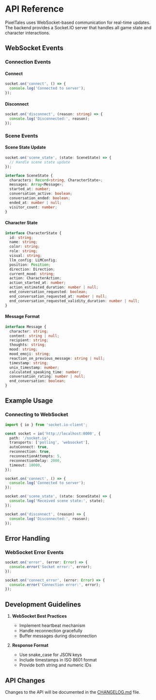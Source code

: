 # API Reference

PixelTales uses WebSocket-based communication for real-time updates. The backend provides a Socket.IO server that handles all game state and character interactions.

## WebSocket Events

### Connection Events

#### Connect

```typescript
socket.on('connect', () => {
  console.log('Connected to server');
});
```

#### Disconnect

```typescript
socket.on('disconnect', (reason: string) => {
  console.log('Disconnected:', reason);
});
```

### Scene Events

#### Scene State Update

```typescript
socket.on('scene_state', (state: SceneState) => {
  // Handle scene state update
});

interface SceneState {
  characters: Record<string, CharacterState>;
  messages: Array<Message>;
  started_at: number;
  conversation_active: boolean;
  conversation_ended: boolean;
  ended_at: number | null;
  visitor_count: number;
}
```

#### Character State

```typescript
interface CharacterState {
  id: string;
  name: string;
  color: string;
  role: string;
  visual: string;
  llm_config: LLMConfig;
  position: Position;
  direction: Direction;
  current_mood: string;
  action: CharacterAction;
  action_started_at: number;
  action_estimated_duration: number | null;
  end_conversation_requested: boolean;
  end_conversation_requested_at: number | null;
  end_conversation_requested_validity_duration: number | null;
}
```

#### Message Format

```typescript
interface Message {
  character: string;
  content: string | null;
  recipient: string;
  thoughts: string;
  mood: string;
  mood_emoji: string;
  reaction_on_previous_message: string | null;
  timestamp: string;
  unix_timestamp: number;
  calculated_speaking_time: number;
  conversation_rating: number | null;
  end_conversation: boolean;
}
```

## Example Usage

### Connecting to WebSocket

```typescript
import { io } from 'socket.io-client';

const socket = io('http://localhost:8000', {
  path: '/socket.io',
  transports: ['polling', 'websocket'],
  autoConnect: true,
  reconnection: true,
  reconnectionAttempts: 5,
  reconnectionDelay: 2000,
  timeout: 10000,
});

socket.on('connect', () => {
  console.log('Connected to server');
});

socket.on('scene_state', (state: SceneState) => {
  console.log('Received scene state:', state);
});

socket.on('disconnect', (reason) => {
  console.log('Disconnected:', reason);
});
```

## Error Handling

### WebSocket Error Events

```typescript
socket.on('error', (error: Error) => {
  console.error('Socket error:', error);
});

socket.on('connect_error', (error: Error) => {
  console.error('Connection error:', error);
});
```

## Development Guidelines

1. **WebSocket Best Practices**
   - Implement heartbeat mechanism
   - Handle reconnection gracefully
   - Buffer messages during disconnection

2. **Response Format**
   - Use snake_case for JSON keys
   - Include timestamps in ISO 8601 format
   - Provide both string and numeric IDs

## API Changes

Changes to the API will be documented in the [CHANGELOG.md](../CHANGELOG.md) file.
